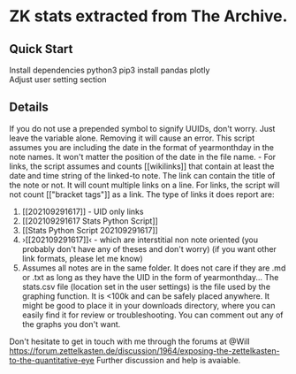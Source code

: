 # ZK stats extracted from The Archive.

## Quick Start

Install dependencies python3 pip3 install pandas plotly  
Adjust user setting section   

##  Details  

If you do not use a prepended symbol to signify UUIDs, don't worry. Just leave the variable alone. Removing it will cause an error.
This script assumes you are including the date in the format of yearmonthday in the note names. It won't matter the position of the date in the file name. - For links, the script assumes and counts [[wikilinks]] that contain at least the date and time string of the linked-to note. The link can contain the title of the note or not. It will count multiple links on a line.
For links, the script will not count [["bracket tags"]] as a link. The type of links it does report are:
1. [[202109291617]] - UID only links
2. [[202109291617 Stats Python Script]]
3. [[Stats Python Script 202109291617]]
4. ›[[202109291617]]‹ - which are interstitial non note oriented
      (you probably don't have any of theses and don't worry)
      (if you want other link formats, please let me know)  
5. Assumes all notes are in the same folder. It does not care if they are .md or .txt as long as they have the UID in the form of yearmonthday...
The stats.csv file (location set in the user settings) is the file used by the graphing function. It is <100k and can be safely placed anywhere. It might be good to place it in your downloads directory, where you can easily find it for review or troubleshooting.
You can comment out any of the graphs you don't want.  

Don't hesitate to get in touch with me through the forums at @Will https://forum.zettelkasten.de/discussion/1964/exposing-the-zettelkasten-to-the-quantitative-eye
Further discussion and help is avaiable.
